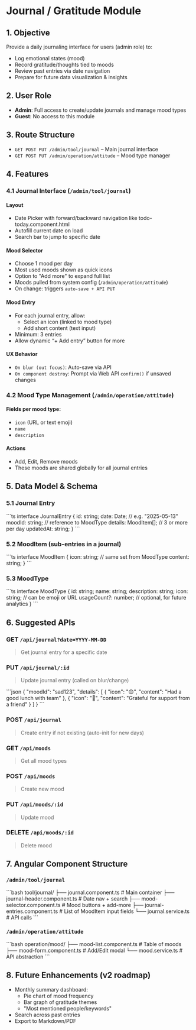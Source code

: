 # Journal / Gratitude Module

## 1. Objective

Provide a daily journaling interface for users (admin role) to:
- Log emotional states (mood)
- Record gratitude/thoughts tied to moods
- Review past entries via date navigation
- Prepare for future data visualization & insights

## 2. User Role

- **Admin**: Full access to create/update journals and manage mood types
- **Guest**: No access to this module

## 3. Route Structure

- `GET POST PUT /admin/tool/journal` – Main journal interface
- `GET POST PUT /admin/operation/attitude` – Mood type manager

## 4. Features

### 4.1 Journal Interface (`/admin/tool/journal`)

#### Layout
- Date Picker with forward/backward navigation like todo-today.component.html
- Autofill current date on load
- Search bar to jump to specific date

#### Mood Selector
- Choose 1 mood per day
- Most used moods shown as quick icons
- Option to "Add more" to expand full list
- Moods pulled from system config (`/admin/operation/attitude`)
- On change: triggers `auto-save + API PUT`

#### Mood Entry
- For each journal entry, allow:
  - Select an icon (linked to mood type)
  - Add short content (text input)
- Minimum: 3 entries
- Allow dynamic “+ Add entry” button for more

#### UX Behavior
- `On blur (out focus)`: Auto-save via API
- `On component destroy`: Prompt via Web API `confirm()` if unsaved changes

### 4.2 Mood Type Management (`/admin/operation/attitude`)

#### Fields per mood type:
- `icon` (URL or text emoji)
- `name`
- `description`

#### Actions
- Add, Edit, Remove moods
- These moods are shared globally for all journal entries

## 5. Data Model & Schema

### 5.1 Journal Entry

\`\`\`ts
interface JournalEntry {
  id: string;
  date: Date; // e.g. "2025-05-13"
  moodId: string; // reference to MoodType
  details: MoodItem[]; // 3 or more per day
  updatedAt: string;
}
\`\`\`

### 5.2 MoodItem (sub-entries in a journal)

\`\`\`ts
interface MoodItem {
  icon: string; // same set from MoodType
  content: string;
}
\`\`\`

### 5.3 MoodType

\`\`\`ts
interface MoodType {
  id: string;
  name: string;
  description: string;
  icon: string; // can be emoji or URL
  usageCount?: number; // optional, for future analytics
}
\`\`\`

## 6. Suggested APIs

### GET `/api/journal?date=YYYY-MM-DD`
> Get journal entry for a specific date

### PUT `/api/journal/:id`
> Update journal entry (called on blur/change)

\`\`\`json
{
  "moodId": "sad123",
  "details": [
    { "icon": "😊", "content": "Had a good lunch with team" },
    { "icon": "🙏", "content": "Grateful for support from a friend" }
  ]
}
\`\`\`

### POST `/api/journal`
> Create entry if not existing (auto-init for new days)

### GET `/api/moods`
> Get all mood types

### POST `/api/moods`
> Create new mood

### PUT `/api/moods/:id`
> Update mood

### DELETE `/api/moods/:id`
> Delete mood

## 7. Angular Component Structure

### `/admin/tool/journal`

\`\`\`bash
tool/journal/
├── journal.component.ts         # Main container
├── journal-header.component.ts  # Date nav + search
├── mood-selector.component.ts   # Mood buttons + add-more
├── journal-entries.component.ts # List of MoodItem input fields
└── journal.service.ts           # API calls
\`\`\`

### `/admin/operation/attitude`

\`\`\`bash
operation/mood/
├── mood-list.component.ts       # Table of moods
├── mood-form.component.ts       # Add/Edit modal
└── mood.service.ts              # API abstraction
\`\`\`

## 8. Future Enhancements (v2 roadmap)

- Monthly summary dashboard:
  - Pie chart of mood frequency
  - Bar graph of gratitude themes
  - "Most mentioned people/keywords"
- Search across past entries
- Export to Markdown/PDF
